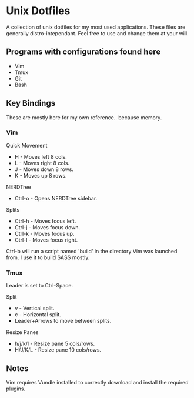 # Unix Dotfiles
A collection of unix dotfiles for my most used applications. These files are generally distro-intependant. Feel free to use and change them at your will.

## Programs with configurations found here
- Vim
- Tmux
- Git
- Bash

## Key Bindings
These are mostly here for my own reference.. because memory.
### Vim 
Quick Movement
- H - Moves left 8 cols.
- L - Moves right 8 cols.
- J - Moves down 8 rows.
- K - Moves up 8 rows.

NERDTree
- Ctrl-o - Opens NERDTree sidebar.

Splits
- Ctrl-h - Moves focus left.
- Ctrl-j - Moves focus down.
- Ctrl-k - Moves focus up.
- Ctrl-l - Moves focus right.

Ctrl-b will run a script named 'build' in the directory Vim was launched from. I use it to build SASS mostly.

### Tmux
Leader is set to Ctrl-Space.

Split
- v - Vertical split.
- c - Horizontal split.
- Leader+Arrows to move between splits.

Resize Panes
- h/j/k/l - Resize pane 5 cols/rows.
- H/J/K/L - Resize pane 10 cols/rows.

## Notes
Vim requires Vundle installed to correctly download and install the required plugins.
